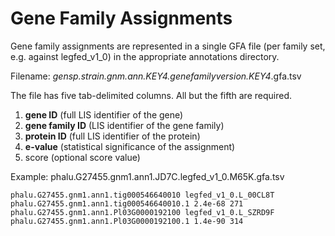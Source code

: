 # Gene Family Assignments

Gene family assignments are represented in a single GFA file (per family set, e.g. against legfed_v1_0) in the appropriate annotations directory.

Filename: *gensp.strain.gnm.ann.KEY4.genefamilyversion.KEY4*.gfa.tsv

The file has five tab-delimited columns. All but the fifth are required.

1. **gene ID** (full LIS identifier of the gene)
1. **gene family ID** (LIS identifier of the gene family)
1. **protein ID** (full LIS identifier of the protein)
1. **e-value** (statistical significance of the assignment)
1. score (optional score value)

Example: phalu.G27455.gnm1.ann1.JD7C.legfed_v1_0.M65K.gfa.tsv

```
phalu.G27455.gnm1.ann1.tig000546640010 legfed_v1_0.L_00CL8T    phalu.G27455.gnm1.ann1.tig000546640010.1 2.4e-68 271
phalu.G27455.gnm1.ann1.Pl03G0000192100 legfed_v1_0.L_SZRD9F    phalu.G27455.gnm1.ann1.Pl03G0000192100.1 1.4e-90 314
```
